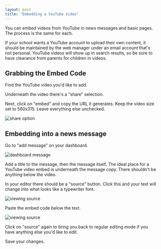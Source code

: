 ```yaml
---
layout: post
title: "Embedding a YouTube Video"
---
```


You can embed videos from YouTube in news messages and basic pages. The process is the same for each.

If your school wants a YouTube account to upload their own content, it should be maintained by the web manager under an email account that's not personal. YouTube videos will show up in search results, so be sure to have clearance from parents for children in videos. 

## Grabbing the Embed Code

Find the YouTube video you'd like to add. 

Underneath the video there's a "share" selection. 

Next, click on "embed" and copy the URL it generates. Keep the video size set to 560x315. Leave everything else unchecked. 

![share option](/schoolsites-help/images/youtube/embed-code.png)

## Embedding into a news message

Go to "add message" on your dashboard. 

![dashboard message](/schoolsites-help/images/news/dashboard-message.png)

Add a title to the message, then the message itself. The ideal place for a YouTube video embed is underneath the message copy. There shouldn't be anything below the video.

In your editor there should be a "source" button. Click this and your text will change into what looks like a typewriter font. 

![viewing source](/schoolsites-help/images/youtube/view-source.png)

Paste the embed code below the text.

![viewing source](/schoolsites-help/images/youtube/paste-embed.png)

Click on "source" again to bring you back to regular editing mode if you have anything else you'd like to edit.

Save your changes. 